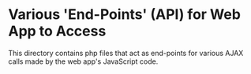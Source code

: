 # Various 'End-Points' (API) for Web App to Access

This directory contains php files that act as end-points for various AJAX calls made by the web app's JavaScript code.
